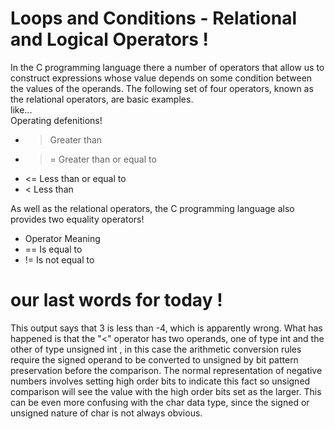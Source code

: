 # Loops and Conditions - Relational and Logical Operators ! 
In the C programming language there a number of operators that allow us to construct expressions whose value depends on some condition between the values of the operands. The following set of four operators, known as the relational operators, are basic examples.  
like...  
Operating defenitions!   
+ >	Greater than  
+ >=	Greater than or equal to  
+ <=	Less than or equal to  
+ <	Less than

As well as the relational operators, the C programming language also provides two equality operators!  
+ Operator	Meaning  
+ ==	Is equal to  
+ !=	Is not equal to

# our last words for today ! 
This output says that 3 is less than -4, which is apparently wrong. What has happened is that the "<" operator has two operands, one of type int and the other of type unsigned int , in this case the arithmetic conversion rules require the signed operand to be converted to unsigned by bit pattern preservation before the comparison. The normal representation of negative numbers involves setting high order bits to indicate this fact so unsigned comparison will see the value with the high order bits set as the larger. This can be even more confusing with the char data type, since the signed or unsigned nature of char is not always obvious.


